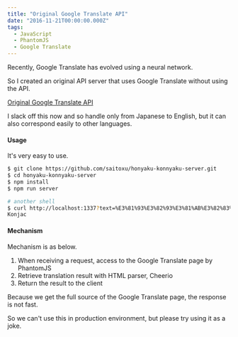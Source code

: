 ```yaml
---
title: "Original Google Translate API"
date: "2016-11-21T00:00:00.000Z"
tags:
  - JavaScript
  - PhantomJS
  - Google Translate
---
```


Recently, Google Translate has evolved using a neural network.

So I created an original API server that uses Google Translate without using the API.

[Original Google Translate API](https://github.com/saitoxu/honyaku-konnyaku-server)

I slack off this now and so handle only from Japanese to English,
but it can also correspond easily to other languages.

#### **Usage**

It's very easy to use.

```bash
$ git clone https://github.com/saitoxu/honyaku-konnyaku-server.git
$ cd honyaku-konnyaku-server
$ npm install
$ npm run server

# another shell
$ curl http://localhost:1337?text=%E3%81%93%E3%82%93%E3%81%AB%E3%82%83%E3%81%8F
Konjac
```

#### **Mechanism**

Mechanism is as below.

1. When receiving a request, access to the Google Translate page by PhantomJS
2. Retrieve translation result with HTML parser, Cheerio
3. Return the result to the client

Because we get the full source of the Google Translate page, the response is not fast.

So we can't use this in production environment, but please try using it as a joke.
